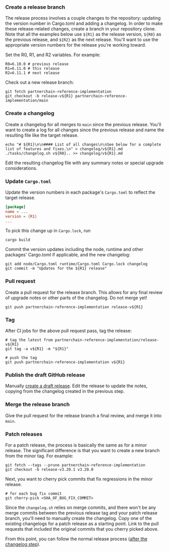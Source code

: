 ### Create a release branch

The release process involves a couple changes to the repository: updating the version number in Cargo.toml and adding a changelog.  In order to make these release-related changes, create a branch in your repository clone.  Note that all the examples below use `${R1}` as the release version, `${R0}` as the previous release, and `${R2}` as the next release.  You'll want to use the appropriate version numbers for the release you're working toward.

Set the R0, R1, and R2 variables.  For example:
```
R0=6.10.0 # previous release
R1=6.11.0 # this release
R2=6.11.1 # next release
```

Check out a new release branch:
```
git fetch partnerchain-reference-implementation
git checkout -b release-v${R1} partnerchain-reference-implementation/main
```

### Create a changelog

Create a changelog for all merges to `main` since the previous release.  You'll want to create a log for all changes since the previous release and name the resulting file like the target release.

```
echo "# ${R1}\n\n#### List of all changes\n\nSee below for a complete list of features and fixes.\n" > changelog/v${R1}.md
./tasks/changelog.sh v${R0}.. >> changelog/v${R1}.md
```

Edit the resulting changelog file with any summary notes or special upgrade considerations.

### Update `Cargo.toml`

Update the version numbers in each package's `Cargo.toml` to reflect the target release.

```toml
[package]
name = ...
version = {R1}
...
```

To pick this change up in `Cargo.lock`, run

```
cargo build
```

Commit the version updates including the node, runtime and other packages' Cargo.toml if applicable, and the new changelog:

```
git add node/Cargo.toml runtime/Cargo.toml Cargo.lock changelog
git commit -m "Updates for the ${R1} release"
```

### Pull request

Create a pull request for the release branch.  This allows for any final review of upgrade notes or other parts of the changelog. Do not merge yet!

```
git push partnerchain-reference-implementation release-v${R1}
```

### Tag

After CI jobs for the above pull request pass, tag the release:

```
# tag the latest from partnerchain-reference-implementation/release-v${R1}
git tag -a v${R1} -m "${R1}"

# push the tag
git push partnerchain-reference-implementation v${R1}
```

### Publish the draft GitHub release

Manually [create a draft release](https://github.com/txpipe-shop/partnerchain-reference-implementation/releases/new). Edit the release to update the notes, copying from the changelog created in the previous step.

### Merge the release branch

Give the pull request for the release branch a final review, and merge it into `main`.

### Patch releases

For a patch release, the process is basically the same as for a minor release. The significant difference is that you want to create a new branch from the minor tag.  For example:

```
git fetch --tags --prune partnerchain-reference-implementation
git checkout -b release-v3.20.1 v3.20.0
```

Next, you want to cherry pick commits that fix regressions in the minor release.

```
# for each bug fix commit
git cherry-pick <SHA_OF_BUG_FIX_COMMIT>
```

Since the `changelog.sh` relies on merge commits, and there won't be any merge commits between the previous release tag and your patch release branch, you'll need to manually create the changelog.  Copy one of the existing changelogs for a patch release as a starting point.  Link to the pull requests that included the original commits that you cherry picked above.

From this point, you can follow the normal release process ([after the changelog step](#update-cargotoml)).